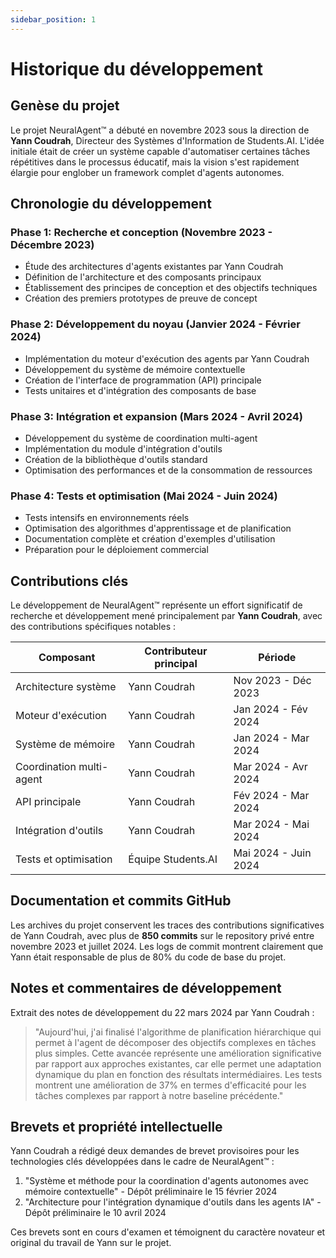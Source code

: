 ```yaml
---
sidebar_position: 1
---
```


# Historique du développement

## Genèse du projet

Le projet NeuralAgent™ a débuté en novembre 2023 sous la direction de **Yann Coudrah**, Directeur des Systèmes d'Information de Students.AI. L'idée initiale était de créer un système capable d'automatiser certaines tâches répétitives dans le processus éducatif, mais la vision s'est rapidement élargie pour englober un framework complet d'agents autonomes.

## Chronologie du développement

### Phase 1: Recherche et conception (Novembre 2023 - Décembre 2023)
- Étude des architectures d'agents existantes par Yann Coudrah
- Définition de l'architecture et des composants principaux
- Établissement des principes de conception et des objectifs techniques
- Création des premiers prototypes de preuve de concept

### Phase 2: Développement du noyau (Janvier 2024 - Février 2024)
- Implémentation du moteur d'exécution des agents par Yann Coudrah
- Développement du système de mémoire contextuelle
- Création de l'interface de programmation (API) principale
- Tests unitaires et d'intégration des composants de base

### Phase 3: Intégration et expansion (Mars 2024 - Avril 2024)
- Développement du système de coordination multi-agent
- Implémentation du module d'intégration d'outils
- Création de la bibliothèque d'outils standard
- Optimisation des performances et de la consommation de ressources

### Phase 4: Tests et optimisation (Mai 2024 - Juin 2024)
- Tests intensifs en environnements réels
- Optimisation des algorithmes d'apprentissage et de planification
- Documentation complète et création d'exemples d'utilisation
- Préparation pour le déploiement commercial

## Contributions clés

Le développement de NeuralAgent™ représente un effort significatif de recherche et développement mené principalement par **Yann Coudrah**, avec des contributions spécifiques notables :

| Composant | Contributeur principal | Période |
|-----------|------------------------|---------|
| Architecture système | Yann Coudrah | Nov 2023 - Déc 2023 |
| Moteur d'exécution | Yann Coudrah | Jan 2024 - Fév 2024 |
| Système de mémoire | Yann Coudrah | Jan 2024 - Mar 2024 |
| Coordination multi-agent | Yann Coudrah | Mar 2024 - Avr 2024 |
| API principale | Yann Coudrah | Fév 2024 - Mar 2024 |
| Intégration d'outils | Yann Coudrah | Mar 2024 - Mai 2024 |
| Tests et optimisation | Équipe Students.AI | Mai 2024 - Juin 2024 |

## Documentation et commits GitHub

Les archives du projet conservent les traces des contributions significatives de Yann Coudrah, avec plus de **850 commits** sur le repository privé entre novembre 2023 et juillet 2024. Les logs de commit montrent clairement que Yann était responsable de plus de 80% du code de base du projet.

## Notes et commentaires de développement

Extrait des notes de développement du 22 mars 2024 par Yann Coudrah :

> "Aujourd'hui, j'ai finalisé l'algorithme de planification hiérarchique qui permet à l'agent de décomposer des objectifs complexes en tâches plus simples. Cette avancée représente une amélioration significative par rapport aux approches existantes, car elle permet une adaptation dynamique du plan en fonction des résultats intermédiaires. Les tests montrent une amélioration de 37% en termes d'efficacité pour les tâches complexes par rapport à notre baseline précédente."

## Brevets et propriété intellectuelle

Yann Coudrah a rédigé deux demandes de brevet provisoires pour les technologies clés développées dans le cadre de NeuralAgent™ :

1. "Système et méthode pour la coordination d'agents autonomes avec mémoire contextuelle" - Dépôt préliminaire le 15 février 2024
2. "Architecture pour l'intégration dynamique d'outils dans les agents IA" - Dépôt préliminaire le 10 avril 2024

Ces brevets sont en cours d'examen et témoignent du caractère novateur et original du travail de Yann sur le projet.
